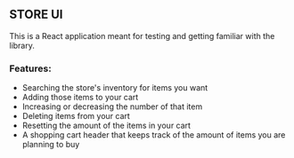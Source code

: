 ## STORE UI

This is a React application meant for testing and getting familiar with the library.

### Features:

- Searching the store's inventory for items you want
- Adding those items to your cart
- Increasing or decreasing the number of that item
- Deleting items from your cart
- Resetting the amount of the items in your cart
- A shopping cart header that keeps track of the amount of items you are planning to buy
